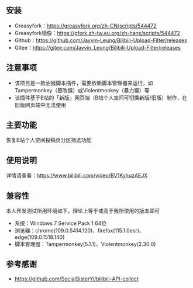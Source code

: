 ## 安装

- Greasyfork：https://greasyfork.org/zh-CN/scripts/544472
- Greasyfork镜像：https://gfork.zh-tw.eu.org/zh-hans/scripts/544472
- Github：https://github.com/Jayvin-Leung/Bilibili-Upload-Filter/releases
- Gitee：https://gitee.com/Jayvin_Leung/Bilibili-Upload-Filter/releases

## 注意事项

- 该项目是一款油猴脚本插件，需要依赖脚本管理器来运行，如Tampermonkey（篡改猴）或Violentmonkey（暴力猴）等
- 该插件基于B站的「新版」网页端（B站个人空间可切换新版/旧版）制作，在旧版网页端中无法使用

## 主要功能

恢复B站个人空间投稿页分区筛选功能

## 使用说明

详情请查看：https://www.bilibili.com/video/BV1KyhuzAEJX

## 兼容性

本人开发测试所用环境如下，理论上等于或高于我所使用的版本即可

- 系统：Windows 7 Service Pack 1 64位
- 浏览器：chrome(109.0.5414.120)、firefox(115.1.0esr)、edge(109.0.1518.140)
- 脚本管理器：Tampermonkey(5.1.1)、Violentmonkey(2.30.0)

## 参考感谢

- https://github.com/SocialSisterYi/bilibili-API-collect
